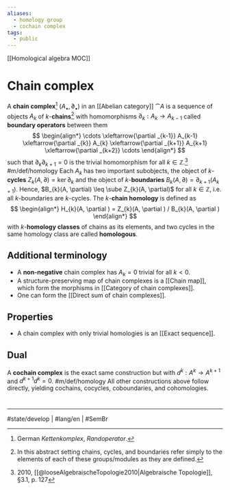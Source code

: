 ```yaml
---
aliases:
  - homology group
  - cochain complex
tags:
  - public
---
```

[[Homological algebra MOC]]
# Chain complex

A **chain complex**[^Kettenkomplex] $(A_{\bullet}, \partial_{\bullet})$ in an [[Abelian category]] $\cat A$ is a sequence of objects $A_{k}$ of $k$-**chains**[^chain] with homomorphisms $\partial_{k} : A_{k} \to A_{{k-1}}$ called **boundary operators** between them
$$
\begin{align*}
\cdots \xleftarrow{\partial _{k-1}} A_{k-1} \xleftarrow{\partial _{k}} A_{k} \xleftarrow{\partial _{k+1}} A_{k+1} \xleftarrow{\partial _{k+2}} \cdots
\end{align*}
$$
such that $\partial_{k}\partial_{k+1} = 0$ is the trivial homomorphism for all $k \in \mathbb{Z}$.[^loose] #m/def/homology 
Each $A_{k}$ has two important subobjects, 
the object of $k$-**cycles** $Z_{k}(A, \partial) = \ker \partial_{k}$ 
and the object of $k$-**boundaries** $B_{k}(A, \partial) = \partial_{k+1}(A_{k+1})$.
Hence, $B_{k}(A, \partial) \leq \sube Z_{k}(A, \partial)$ for all $k \in \mathbb{Z}$, i.e. all $k$-boundaries are $k$-cycles.
The $k$-**chain homology** is defined as
$$
\begin{align*}
H_{k}(A, \partial ) = Z_{k}(A, \partial ) / B_{k}(A, \partial )
\end{align*}
$$
with $k$-**homology classes** of chains as its elements,
and two cycles in the same homology class are called **homologous**.

[^grp]: See [[Abelian groups as Z-modules]]
[^Kettenkomplex]: German _Kettenkomplex_, _Randoperator_.
[^chain]: In this abstract setting chains, cycles, and boundaries refer simply to the elements of each of these groups/modules as they are defined.
[^loose]: 2010, [[@looseAlgebraischeTopologie2010|Algebraische Topologie]], §3.1, p. 127

## Additional terminology

- A **non-negative** chain complex has $A_{k} = 0$ trivial for all $k < 0$.
- A structure-preserving map of chain complexes is a [[Chain map]], which form the morphisms in [[Category of chain complexes]].
- One can form the [[Direct sum of chain complexes]].

## Properties

- A chain complex with only trivial homologies is an [[Exact sequence]].

## Dual

A **cochain complex** is the exact same construction but with $d^{k} : A^k \to A^{k+1}$ and $d^{k+1}d^{k} = 0$. #m/def/homology 
All other constructions above follow directly, yielding cochains, cocycles, coboundaries, and cohomologies.

#
---
#state/develop | #lang/en | #SemBr
